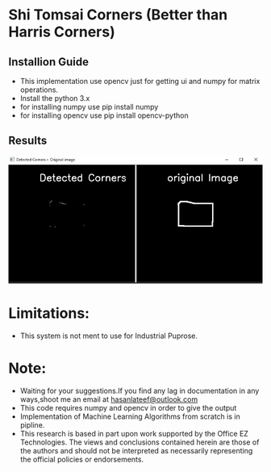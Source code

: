 # Shi Tomsai Corners (Better than Harris Corners)
## Installion Guide
* This implementation use opencv just for getting ui and numpy for matrix operations.
* Install the python 3.x
* for installing numpy use pip install numpy
* for installing opencv use pip install opencv-python


## Results

![](https://github.com/hasanlatif/Snapchat-like-Filters-python/blob/master/Readme_pics/shi-tomsai-corners.PNG)





# Limitations: 
* This  system is not ment to use for Industrial Puprose.
# Note:
  * Waiting for your suggestions.If you find any lag in documentation in any ways,shoot me an email at hasanlateef@outlook.com
  * This code requires numpy and opencv in order to give the output
  * Implementation of Machine Learning Algorithms from scratch is in pipline.
  * This research is based in part upon work supported by the Office  EZ Technologies. The views and conclusions contained herein are    those of the authors and should not be interpreted as necessarily representing the official policies or endorsements.




